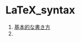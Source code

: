# LaTeX_syntax

1. [基本的な書き方](https://github.com/chamalign/LaTeX_syntax/blob/main/basic%20grammar)
2. 
